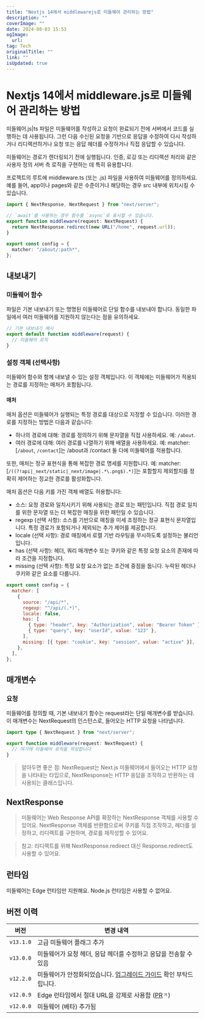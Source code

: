 ```yaml
---
title: "Nextjs 14에서 middlewarejs로 미들웨어 관리하는 방법"
description: ""
coverImage: ""
date: 2024-08-03 15:53
ogImage: 
  url: 
tag: Tech
originalTitle: ""
link: ""
isUpdated: true
---
```






# Nextjs 14에서 middleware.js로 미들웨어 관리하는 방법

미들웨어.js|ts 파일은 미들웨어를 작성하고 요청이 완료되기 전에 서버에서 코드를 실행하는 데 사용됩니다. 그런 다음 수신된 요청을 기반으로 응답을 수정하여 다시 작성하거나 리디렉션하거나 요청 또는 응답 헤더를 수정하거나 직접 응답할 수 있습니다.

미들웨어는 경로가 렌더링되기 전에 실행됩니다. 인증, 로깅 또는 리디렉션 처리와 같은 사용자 정의 서버 측 로직을 구현하는 데 특히 유용합니다.

프로젝트의 루트에 middleware.ts (또는 .js) 파일을 사용하여 미들웨어를 정의하세요. 예를 들어, app이나 pages와 같은 수준이거나 해당하는 경우 src 내부에 위치시킬 수 있습니다.

<div class="content-ad"></div>

```typescript
import { NextResponse, NextRequest } from "next/server";

// `await`를 사용하는 경우 함수를 `async`로 표시할 수 있습니다.
export function middleware(request: NextRequest) {
  return NextResponse.redirect(new URL("/home", request.url));
}

export const config = {
  matcher: "/about/:path*",
};
```

## 내보내기

### 미들웨어 함수

파일은 기본 내보내기 또는 명명된 미들웨어로 단일 함수를 내보내야 합니다. 동일한 파일에서 여러 미들웨어를 지원하지 않는다는 점을 유의하세요.

<div class="content-ad"></div>

```js
// 기본 내보내기 예시
export default function middleware(request) {
  // 미들웨어 로직
}
```

### 설정 객체 (선택사항)

미들웨어 함수와 함께 내보낼 수 있는 설정 객체입니다. 이 객체에는 미들웨어가 적용되는 경로를 지정하는 매처가 포함됩니다.

#### 매처

<div class="content-ad"></div>

매처 옵션은 미들웨어가 실행되는 특정 경로를 대상으로 지정할 수 있습니다. 이러한 경로를 지정하는 방법은 다음과 같습니다:

- 하나의 경로에 대해: 경로를 정의하기 위해 문자열을 직접 사용하세요. 예: `/about`.
- 여러 경로에 대해: 여러 경로를 나열하기 위해 배열을 사용하세요. 예: matcher: [`/about`, `/contact`]는 /about과 /contact 둘 다에 미들웨어를 적용합니다.

또한, 매처는 정규 표현식을 통해 복잡한 경로 명세를 지원합니다. 예: matcher: [`/((?!api|_next/static|_next/image|.*\.png$).*)`]는 포함할지 제외할지를 정확히 제어하는 정교한 경로를 활성화합니다.

매처 옵션은 다음 키를 가진 객체 배열도 허용합니다:

<div class="content-ad"></div>

- 소스: 요청 경로와 일치시키기 위해 사용되는 경로 또는 패턴입니다. 직접 경로 일치를 위한 문자열 또는 더 복잡한 매칭을 위한 패턴일 수 있습니다.
- regexp (선택 사항): 소스를 기반으로 매칭을 미세 조정하는 정규 표현식 문자열입니다. 특정 경로가 포함되거나 제외되는 추가 제어를 제공합니다.
- locale (선택 사항): 경로 매칭에서 로캘 기반 라우팅을 무시하도록 설정하는 불리언입니다.
- has (선택 사항): 헤더, 쿼리 매개변수 또는 쿠키와 같은 특정 요청 요소의 존재에 따라 조건을 지정합니다.
- missing (선택 사항): 특정 요청 요소가 없는 조건에 중점을 둡니다. 누락된 헤더나 쿠키와 같은 요소를 다룹니다.

```js
export const config = {
  matcher: [
    {
      source: "/api/*",
      regexp: "^/api/(.*)",
      locale: false,
      has: [
        { type: "header", key: "Authorization", value: "Bearer Token" },
        { type: "query", key: "userId", value: "123" },
      ],
      missing: [{ type: "cookie", key: "session", value: "active" }],
    },
  ],
};
```

## 매개변수

### 요청

<div class="content-ad"></div>

미들웨어를 정의할 때, 기본 내보내기 함수는 request라는 단일 매개변수를 받습니다. 이 매개변수는 NextRequest의 인스턴스로, 들어오는 HTTP 요청을 나타냅니다.

```typescript
import type { NextRequest } from "next/server";

export function middleware(request: NextRequest) {
  // 여기에 미들웨어 로직을 작성합니다
}
```

> 알아두면 좋은 점:
> NextRequest는 Next.js 미들웨어에서 들어오는 HTTP 요청을 나타내는 타입으로, NextResponse는 HTTP 응답을 조작하고 반환하는 데 사용되는 클래스입니다.

## NextResponse

<div class="content-ad"></div>

> 미들웨어는 Web Response API를 확장하는 NextResponse 객체를 사용할 수 있어요. NextResponse 객체를 반환함으로써 쿠키를 직접 조작하고, 헤더를 설정하고, 리디렉트를 구현하며, 경로를 재작성할 수 있어요.

> 참고: 리디렉트를 위해 NextResponse.redirect 대신 Response.redirect도 사용할 수 있어요.

## 런타임

미들웨어는 Edge 런타임만 지원해요. Node.js 런타임은 사용할 수 없어요.

<div class="content-ad"></div>

## 버전 이력

| 버전      | 변경 내역                                                                                                                                                                                                                                                                                                                                                                                                                                                                                                                                           |
| --------- | --------------------------------------------------------------------------------------------------------------------------------------------------------------------------------------------------------------------------------------------------------------------------------------------------------------------------------------------------------------------------------------------------------------------------------------------------------------------------------------------------------------------------------------------------- |
| `v13.1.0` | 고급 미들웨어 플래그 추가                                                                                                                                                                                                                                                                                                                                                                                                                                                                                                                           |
| `v13.0.0` | 미들웨어가 요청 헤더, 응답 헤더를 수정하고 응답을 전송할 수 있음                                                                                                                                                                                                                                                                                                                                                                                                                                                                                    |
| `v12.2.0` | 미들웨어가 안정화되었습니다. <a href="/docs/messages/middleware-upgrade-guide">업그레이드 가이드</a> 확인 부탁드립니다.                                                                                                                                                                                                                                                                                                                                                                                                                             |
| `v12.0.9` | Edge 런타임에서 절대 URL을 강제로 사용함 (<a href="https://github.com/vercel/next.js/pull/33410" rel="noopener noreferrer" target="_blank">PR<span class="inline-flex"><svg class="with-icon_icon__MHUeb" data-testid="geist-icon" fill="none" height="24" shape-rendering="geometricPrecision" stroke="currentColor" stroke-linecap="round" stroke-linejoin="round" stroke-width="1.5" viewBox="0 0 24 24" width="24" style="color:currentColor;width:14px;height:14px"><path d="M7 17L17 7"></path><path d="M7 7h10v10"></path></svg></span></a>) |
| `v12.0.0` | 미들웨어 (베타) 추가됨                                                                                                                                                                                                                                                                                                                                                                                                                                                                                                                              |

<div class="content-ad"></div>
